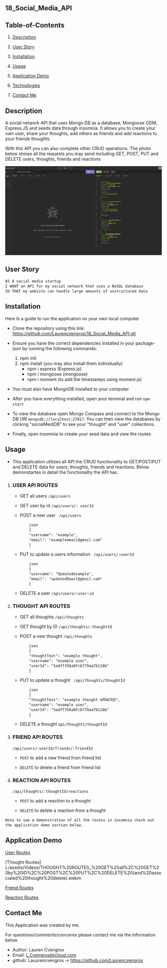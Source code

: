 ## 18_Social_Media_API

## Table-of-Contents

1. [Description](#description)

2. [User Story](#user-story)

3. [Installation](#installation)

4. [Usage](#usage)

5. [Application Demo](#application-demo)

6. [Technologies](#technologies)

8. [Contact Me](#contact-me)


## Description

A social network API that uses Mongo DB as a database, Mongoose ODM, Express.JS and seeds data through insomnia. It allows you to create your own user, share your thoughts, add others as friends and add reactions to your friends thoughts.

With this API you can also complete other CRUD operations. The photo below shows all the requests you may send including GET, POST, PUT and DELETE users, thoughts, friends and reactions

![Insomnia Screenshot](./assets/Images/GET_users.jpg "screenshot of insomnia showing API requests" )


## User Story 

```
AS A social media startup
I WANT an API for my social network that uses a NoSQL database
SO THAT my website can handle large amounts of unstructured data

```

## Installation

Here Is a guide to run the application on your own local computer

* Clone the repository using this link:
 https://github.com/Laurencvengros/18_Social_Media_API.git

 * Ensure you have the correct dependencies installed in your package-json by running the following commands:
    1. npm init
    2. npm install (you may also install them individually)
        - npm i express (Express.js)
        - npm i mongoose (mongoose)
        - npm i moment (to add the timestamps using moment.js)

* You must also have MongoDB installed to your computer

* After you have everything installed, open your terminal and run ``` npm start ```

* To view the database open Mongo Compass and connect to the Mongo DB URI ``` mongodb://localhost:27017 ```. You can then view the databases by clicking "socialMediDB" to see your "thought" and "user" collections.

* Finally, open insomnia to create your seed data and view the routes


## Usage

* This application utilizes all API the CRUD functionality to GET/POST/PUT and DELETE data for users, thoughts, friends and reactions. Below demonstartes in detail the functionality the API has.

1. ### USER API ROUTES

    * GET all users ``` /api/users ```

    * GET user by id ``` /api/users/: userId ```

    * POST a new user ``` /api/users```

        ```
            json
            {
            "username": "example",
            "email": "exampleemail@gmail.com"
            }
        ```
    * PUT to update a users information ``` /api/users/:userId```

        ```
            json
            {
            "username": "Updatedexample",
            "email": "updatedEmail@gmail.com"
            }
        ```

    * DELETE a user ```/api/users/:user:id```


2. ### THOUGHT API ROUTES

    * GET all thoughts ```/api/thoughts```

    * GET thought by ID ```/api/thoughts/:thoughtId```

    * POST a new thought ```/api/thoughts```

        ```
            json
            {
            "thoughtText": "example thought",
            "username": "example user",
            "userId": "5edff358a0fcb779aa7b118b"
            }
        ```

    * PUT to update a thought ``` /api/thoughts/thoughtId```

        ```
            json
            {
            "thoughtText": "example thought UPDATED",
            "username": "example user",
            "userId": "5edff358a0fcb779aa7b118b"
            }
        ```

    * DELETE a thought  ```api/thoughts/thoughtId```


3. ### FRIEND API ROUTES

    ```/api/users/:userId/friends/:friendId```

    * ```POST``` to add a new friend from friend list

    * ```DELETE``` to delete a friend from friend list



4. ### REACTION API ROUTES

    ```/api/thoughts/:thoughtId/reactions```

    * ```POST``` to add a reaction to a thought

    * ```DELETE``` to delete a reaction from a thought

```
Note to see a demonstration of all the routes in insomnia check out the application demo section below.

```

## Application Demo

[User Routes](./assets/Videos/USER%20ROUTES_%20GET%20all%2C%20GET%20by%20ID%2C%20POST%2C%20PUT%2CDELETE.webm )

[Thought Routes](./assets/Videos/THOUGHT%20ROUTES_%20GET%20all%2C%20GET%20by%20ID%2C%20POST%2C%20PUT%2C%20DELETE%20(and%20associated%20thought%20delete).webm

[Friend Routes](./assets/Videos/POST%20and%20DELETE%20friend.webm)

[Reaction Routes](./assets/Videos/POST%20and%20DELETE%20friend.webm)

## Contact Me

This Application was created by me.

For questions/comments/concerns please contact me via the information below

* Author: Lauren Cvengros
* Email: L.Cvengros@icloud.com
* github: Lauurencvengros -> https://github.com/Laurencvengros



    